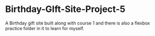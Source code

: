 # Birthday-GIft-Site-Project-5
A Birthday gift site built along with course 1 and there is also a flexbox practice folder in it to learn for myself.
